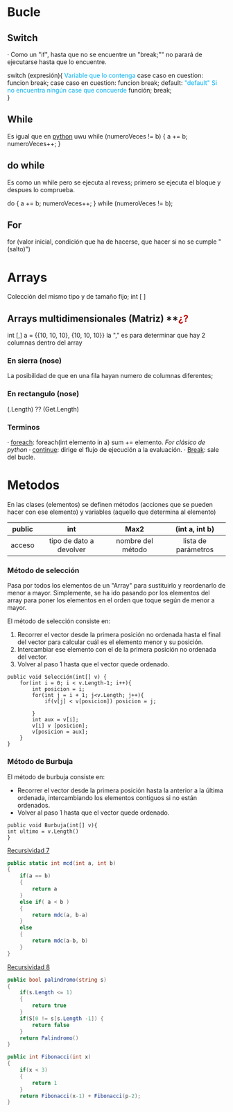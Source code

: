 # Bucle
## Switch
· Como un "if", hasta que no se encuentre un "break;"" no parará de ejecutarse hasta que lo encuentre.

switch (expresión){  <font color="#00b0f0">Variable que lo contenga</font>
case caso en cuestion:
	funcion 
	break;
case caso en cuestion:
	funcion 
	break;
default:    <font color="#00b0f0">"default" Si no encuentra ningún case que concuerde</font>
	función;
	break;    
}

## While
Es igual que en <u>python</u> uwu
while (numeroVeces != b) {
a += b;
numeroVeces++;
}

## do while
Es como un while pero se ejecuta al revess;
primero se ejecuta el bloque y despues lo comprueba.

do {
a += b;
numeroVeces++;
} while (numeroVeces != b);

## For
for (valor inicial, condición que ha de hacerse, que hacer si no se cumple "(salto)")


# Arrays
Colección del mismo tipo y de tamaño fijo;
int [ ] 
## Arrays multidimensionales (Matriz) **<font color="#c00000">¿?</font>
int [,] a = {{10, 10, 10}, {10, 10, 10}}
la "," es para determinar que hay 2 columnas dentro del array

### En sierra (nose)
La posibilidad de que en una fila hayan numero de columnas diferentes;
### En rectangulo (nose)

(.Length) ??
(Get.Length)
### Terminos
· <u>foreach</u>: foreach(int elemento in a) sum += elemento.  _For clásico de python_
· <u>continue</u>: dirige el flujo de ejecución a la evaluación.
· <u>Break</u>: sale del bucle.
# Metodos
En las clases (elementos) se definen métodos (acciones que se pueden hacer con ese elemento) y variables (aquello que determina al elemento)

| public |           int           |       Max2        |   (int a, int b)    |
|:------:|:-----------------------:|:-----------------:|:-------------------:|
| acceso | tipo de dato a devolver | nombre del método | lista de parámetros |

### Método de selección
Pasa por todos los elementos de un "Array" para sustituirlo y reordenarlo de menor a mayor. Simplemente, se ha ido pasando por los elementos del array para poner los elementos en  el orden que toque según de menor a mayor.

El método de selección consiste en: 
1. Recorrer el vector desde la primera  posición no ordenada  hasta el final del vector para calcular cuál es el elemento menor y su posición.
2. Intercambiar ese elemento con el de la primera posición no ordenada del vector.
3. Volver al paso 1 hasta que el vector quede ordenado.

```
public void Selección(int[] v) {
	for(int i = 0; i < v.Length-1; i++){
		int posicion = i;
		for(int j = i + 1; j<v.Length; j++){
			if(v[j] < v[posicion]) posicion = j;
			
		}
		int aux = v[i];
		v[i] v [posicion];
		v[posicion = aux];
	}
}
```
### Método de Burbuja
El método de burbuja consiste en: 
- Recorrer el vector desde la primera  posición hasta la anterior a la última ordenada, intercambiando los elementos contiguos si no están ordenados.
- Volver al paso 1 hasta que el vector quede ordenado.
```
public void Burbuja(int[] v){
int ultimo = v.Length()
}
```



<u>Recursividad 7</u>
```cs
public static int mcd(int a, int b)
{
	if(a == b)
	{
		return a
	}
	else if( a < b )
	{
		return mdc(a, b-a)
	}
	else
	{
		return mdc(a-b, b)
	}
}
```
<u>Recursividad 8</u>
```cs
public bool palindromo(string s)
{
	if(s.Length <= 1)
	{
		return true
	}
	if(S[0 != s[s.Length -1]) {
		return false
	}
	return Palindromo()
}
```
```cs
public int Fibonacci(int x)
{
	if(x < 3)
	{
		return 1
	}
	return Fibonacci(x-1) + Fibonacci(p-2);
}
```
